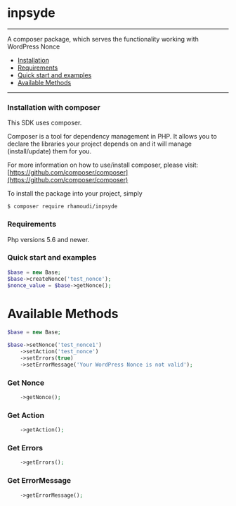 # inpsyde

---
A composer package, which serves the functionality working with WordPress Nonce

- [Installation](#installation)
- [Requirements](#requirements)
- [Quick start and examples](#quick-start-and-examples)
- [Available Methods](#available-methods)

---

### Installation with composer

This SDK uses composer.

Composer is a tool for dependency management in PHP. It allows you to declare the libraries your project depends on and it will manage (install/update) them for you.

For more information on how to use/install composer, please visit: [https://github.com/composer/composer](https://github.com/composer/composer)

To install the package into your project, simply

	$ composer require rhamoudi/inpsyde
	

### Requirements

Php versions 5.6 and newer.

### Quick start and examples

```php
$base = new Base;
$base->createNonce('test_nonce');
$nonce_value = $base->getNonce();
```

# Available Methods
```php
$base = new Base;

$base->setNonce('test_nonce1')
    ->setAction('test_nonce')
    ->setErrors(true)
    ->setErrorMessage('Your WordPress Nonce is not valid');
```

### Get Nonce
```php
    ->getNonce();
```

### Get Action
```php
    ->getAction();
```

### Get Errors
```php
    ->getErrors();
```

### Get ErrorMessage
```php
    ->getErrorMessage();
```
